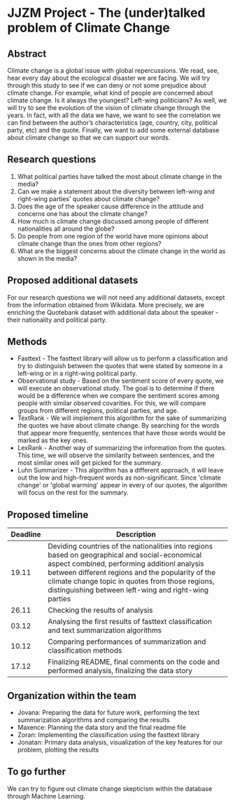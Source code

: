 # JJZM Project - The (under)talked problem of Climate Change

## Abstract

Climate change is a global issue with global repercussions. We read, see, hear every day about the ecological disaster we are facing. 
We will try through this study to see if we can deny or not some prejudice about climate change. For example, what kind of people are concerned about climate change. Is it always the youngest? Left-wing politicians? 
As well, we will try to see the evolution of the vision of climate change through the years. In fact, with all the data we have, we want to see the correlation we can find between the author’s characteristics (age, country, city, political party, etc) and the quote.
Finally, we want to add some external database about climate change so that we can support our words.
## Research questions

1. What political parties have talked the most about climate change in the media?
2. Can we make a statement about the diversity between left-wing and right-wing parties' quotes about climate change?
3. Does the age of the speaker cause difference in the attitude and concerns one has about the climate change?
4. How much is climate change discussed among people of different nationalities all around the globe?
5. Do people from one region of the world have more opinions about climate change than the ones from other regions?
6. What are the biggest concerns about the climate change in the world as shown in the media?

## Proposed additional datasets

For our research questions we will not need any additional datasets, except from the information obtained from Wikidata. More precisely, we are enriching the Quotebank dataset with additional data about the speaker - their nationality and political party.

## Methods

- Fasttext - The fasttext library will allow us to perform a classification and try to distinguish between the quotes that were stated by someone in a left-wing or in a right-wing political party.
- Observational study - Based on the sentiment score of every quote, we will execute an observational study. The goal is to determine if there would be a difference when we compare the sentiment scores among people with similar observed covarities. For this, we will compare groups from different regions, political parties, and age.
- TextRank - We will implement this algorithm for the sake of summarizing the quotes we have about climate change. By searching for the words that appear more frequently, sentences that have those words would be marked as the key ones.
- LexRank - Another way of summarizing the information from the quotes. This time, we will observe the similarity between sentences, and the most similar ones will get picked for the summary.
- Luhn Summarizer - This algorithm has a different approach, it will leave out the low and high-frequent words as non-significant. Since 'climate change' or 'global warming' appear in every of our quotes, the algorithm will focus on the rest for the summary.

## Proposed timeline

| Deadline | Description                                                                                                                                                                                                                                                                                                  |
|----------|--------------------------------------------------------------------------------------------------------------------------------------------------------------------------------------------------------------------------------------------------------------------------------------------------------------|
| 19.11    | Deviding countries of the nationalities into regions based on geographical and social-economical aspect combined, performing additionl analysis between different regions and the popularity of the climate change topic in quotes from those regions, distinguishing between left-wing and right-wing parties |
| 26.11    | Checking the results of analysis                                                                                                                                                                                                                                                                             |
| 03.12    | Analysing the first results of fasttext classification and text summarization algorithms                                                                                                                                                                                                                     |
| 10.12    | Comparing performances of summarization and classification methods                                                                                                                                                                                                                                           |
| 17.12    | Finalizing README, final comments on the code and performed analysis, finalizing the data story                                                                                                                                                                                                              |

## Organization within the team

- Jovana: Preparing the data for future work, performing the text summarization algorithms and comparing the results
- Maxence: Planning the data story and the final readme file
- Zoran: Implementing the classification using the fasttext library
- Jonatan: Primary data analysis, visualization of the key features for our problem, plotting the results

## To go further

 We can try to figure out climate change skepticism within the database through Machine Learning.

